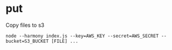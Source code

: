 put
===

Copy files to s3

    node --harmony index.js --key=AWS_KEY --secret=AWS_SECRET --bucket=S3_BUCKET [FILE] ...
